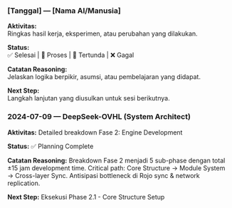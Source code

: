 ### [Tanggal] — [Nama AI/Manusia]
**Aktivitas:**  
Ringkas hasil kerja, eksperimen, atau perubahan yang dilakukan.

**Status:**  
✅ Selesai | 🧩 Proses | 🚧 Tertunda | ❌ Gagal

**Catatan Reasoning:**  
Jelaskan logika berpikir, asumsi, atau pembelajaran yang didapat.

**Next Step:**  
Langkah lanjutan yang diusulkan untuk sesi berikutnya.

### 2024-07-09 — DeepSeek-OVHL (System Architect)
**Aktivitas:** Detailed breakdown Fase 2: Engine Development

**Status:** ✅ Planning Complete

**Catatan Reasoning:** 
Breakdown Fase 2 menjadi 5 sub-phase dengan total ±15 jam development time.
Critical path: Core Structure → Module System → Cross-layer Sync.
Antisipasi bottleneck di Rojo sync & network replication.

**Next Step:** Eksekusi Phase 2.1 - Core Structure Setup